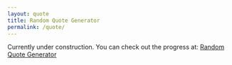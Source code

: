 ```yaml
---
layout: quote
title: Random Quote Generator
permalink: /quote/
---
```

Currently under construction. You can check out the progress at: <a href="http://s.codepen.io/SpazCool/debug/qZLdbM/GnrnbVByPKYr">Random Quote Generator</a>
